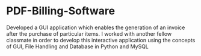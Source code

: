# PDF-Billing-Software
Developed a GUI application which enables the generation of an invoice after the purchase of particular items. I worked with another fellow classmate in order to develop this interactive application using the concepts of GUI, File Handling and Database in Python and MySQL 
